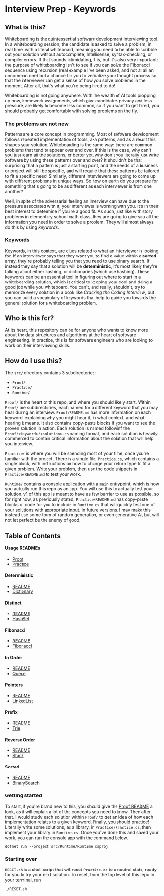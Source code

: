 #  Interview Prep - Keywords

## What is this?

Whiteboarding is the quintessential software development interviewing tool. In a whiteboarding session, the candidate is asked to solve a problem, in real time, with a literal whiteboard, meaning you need to be able to scribble out your solution without autocomplete, Intellisense, syntax-checking, or compiler errors. If that sounds intimidating, it is, but it's also very important: the purpose of whiteboarding isn't to see if you can solve the Fibonacci sequence using recursion (real example I've been asked, and not at all an uncommon one) but a chance for you to verbalize your thought process so that the interviewer can get a sense of how you solve problems in the moment. After all, that's what you're being hired to do!

Whiteboarding is not going anywhere. With the wealth of AI tools propping up now, homework assignments, which give candidates privacy and less pressure, are likely to become less common, so if you want to get hired, you should probably get comfortable with solving problems on the fly.

### The problems are not new

Patterns are a core concept in programming. Most of software development follows repeated implementation of tools, aka patterns, and as a result this shapes your solution. Whiteboarding is the same way: there are common problems that tend to appear over and over. If this is the case, why can't you just learn all the solutions, or better yet, why don't you literally just write software by using these patterns over and over? It shouldn't be that surprising that a pattern is just a starting point, and the needs of a business or project will still be specific, and will require that these patterns be tailored to fit a specific need. Similarly, different interviewers are going to come up with different problems in unique ways. So how on earth do you prepare for something that's going to be as different as each interviewer is from one another?

Well, in spite of the adversarial feeling an interview can have due to the pressure associated with it, your interviewer is working with you. It's in their best interest to determine if you're a good fit. As such, just like with story problems in elementary school math class, they are going to give you all the information you need in order to solve a problem. They will almost always do this by using _keywords_.

### Keywords

Keywords, in this context, are clues related to what an interviewer is looking for. If an interviewer says that they want you to find a value within a **sorted** array, they're probably telling you that you need to use binary search. If instead they say that a solution will be **deterministic**, it's most likely they're talking about either hashing, or dictionaries (which use hashing). These keywords can be an essential tool in figuring out where to start in a whiteboarding solution, which is critical to keeping your cool and doing a good job while you whiteboard. You can't, and really, shouldn't, try to memorize every solution in a book like _Cracking the Coding Interview_, but you can build a vocabulary of keywords that help to guide you towards the general solution for a whiteboarding problem.

## Who is this for?

At its heart, this repository can be for anyone who wants to know more about the data structures and algorithms at the heart of software engineering. In practice, this is for software engineers who are looking to work on their interviewing skills.

## How do I use this?

The `src/` directory contains 3 subdirectories:

- `Proof/`
- `Practice/`
- `Runtime/`

`Proof/` is the heart of this repo, and where you should likely start. Within `Proof/` are subdirectories, each named for a different keyword that you may hear during an interview. `Proof/README.md` has more information on each keyword, explaining why you might hear it, in what context, and what hearing it means. It also contains copy-paste blocks if you want to see the proven solution in action. Each solution is named followinf the `Proof/<keyword>/<solution>.cs` naming format, and each solution is heavily commented to contain critical information about the solution that will help you interview.

`Practice/` is where you will be spending most of your time, once you're familiar with the project. There is a single file, `Practice.cs`, which contains a single block, with instructions on how to change your return type to fit a given problem. Write your problem, then use the code snippets in `Practice/README.md` to test your work.

`Runtime/` contains a console application with a `main` entrypoint, which is how you actually run this repo as an app. You will use this to actually test your solution. v1 of this app is meant to have as few barrier to use as possible, so for right now, as previously stated, `Practice/README.md` has copy-paste blocks of code for you to include in `Runtime.cs` that will quickly test one of your solutions with appropriate input. In future versions, I may make this instead use some form of random generation, or even generative AI, but will not let perfect be the enemy of good.

## Table of Contents

#### Usage READMEs

- [Proof](/src/Proof/README.md)
- [Practice](/src/Practice/README.md)

#### Deterministic

- [README](/src/Proof/Deterministic/README.md)
- [Dictionary](/src/Proof/Deterministic/Dictionary.cs)

#### Distinct

- [README](/src/Proof/Distinct/README.md)
- [HashSet](/src/Proof/Distinct/HashSet.cs)

#### Fibonacci

- [README](/src/Proof/Fibonacci/README.md)
- [Fibonacci](/src/Proof/Fibonacci/Fibonacci.cs)

#### In Order

- [README](/src/Proof/InOrder/README.md)
- [Queue](/src/Proof/InOrder/Queue.cs)

#### Pointers

- [README](/src/Proof/Pointers/README.md)
- [LinkedList](/src/Proof/Pointers/LinkedList.cs)

#### Prefix

- [README](/src/Proof/Prefix/README.md)
- [Trie](/src/Proof/Prefix/Trie.cs)

#### Reverse Order

- [README](/src/Proof/ReverseOrder/README.md)
- [Stack](/src/Proof/ReverseOrder/Stack.cs)

#### Sorted

- [README](/src/Proof/Sorted/README.md)
- [BinarySearch](/src/Proof/Sorted/BinarySearch.cs)

### Getting started

To start, if you're brand new to this, you should give the [Proof README](/src/Proof/README.md) a look, as it will explain a lot of the concepts you need to know. Then after that, I would study each solution within `Proof/` to get an idea of how each implementation relates to a given keyword. Finally, you should practice! Literally write some solutions, as a library, in `Practice/Practice.cs`, then implement your library in `Runtime.cs`. Once you've done this and saved your work, you can run the console app with the command below.

```shell
dotnet run --project src/Runtime/Runtime.csproj
```

### Starting over

`RESET.sh` is a shell script that will reset `Practice.cs` to a neutral state, ready for you to try your next solution. To reset, from the top level of this repo in your terminal, run
```shell
./RESET.sh
```
